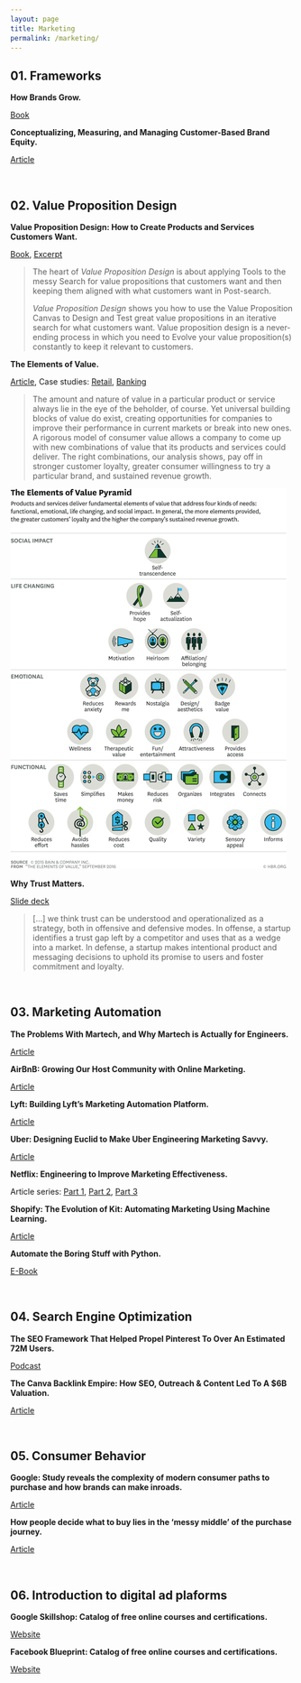 ```yaml
---
layout: page
title: Marketing
permalink: /marketing/
---
```


## 01. Frameworks

**How Brands Grow.**

[Book](http://marketinglawsofgrowth.com/index.html)

**Conceptualizing, Measuring, and Managing Customer-Based Brand Equity.**

[Article](https://faculty.fuqua.duke.edu/~moorman/Marketing-Strategy-Seminar-2015/Session%203/Keller.pdf)

&nbsp;
## 02. Value Proposition Design

**Value Proposition Design: How to Create Products and Services Customers Want.**

[Book](https://www.strategyzer.com/books/value-proposition-design), [Excerpt](https://assets.strategyzer.com/assets/resources/value-proposition-design-book-preview-2014.pdf)

> The heart of *Value Proposition Design* is about applying Tools to the messy Search for value propositions that customers want and then keeping them aligned with what customers want in Post-search.
>
> *Value Proposition Design* shows you how to use the Value Proposition Canvas to Design and Test great value propositions in an iterative search for what customers want. Value proposition design is a never-ending process in which you need to Evolve your value proposition(s) constantly to keep it relevant to customers.

**The Elements of Value.**

[Article](https://hbr.org/2016/09/the-elements-of-value), Case studies: [Retail](https://www.bain.com/contentassets/8824d432de2441378bfc2943ad3f4d40/bain_brief-delivering_what_consumers_really_value.pdf), [Banking](https://www.bain.com/contentassets/7c3b1535c4444f7b8a078c577078a705/bain_report-in_search_of_customers_who_love_their_bank-2018.pdf)

> The amount and nature of value in a particular product or service always lie in the eye of the beholder, of course. Yet universal building blocks of value do exist, creating opportunities for companies to improve their performance in current markets or break into new ones. A rigorous model of consumer value allows a company to come up with new combinations of value that its products and services could deliver. The right combinations, our analysis shows, pay off in stronger customer loyalty, greater consumer willingness to try a particular brand, and sustained revenue growth.

![Elements of Value](/assets/images/ElementsofValue.png)

**Why Trust Matters.**

[Slide deck](https://docs.google.com/presentation/d/1L25x74iHd8uVPl5decHCf6bFqszcOruNh9syCEp_2cw/edit#slide=id.p)

> [...] we think trust can be understood and operationalized as a strategy, both in offensive and defensive modes. In offense, a startup identifies a trust gap left by a competitor and uses that as a wedge into a market. In defense, a startup makes intentional product and messaging decisions to uphold its promise to users and foster commitment and loyalty.

&nbsp;
## 03. Marketing Automation

**The Problems With Martech, and Why Martech is Actually for Engineers.**

[Article](https://caseyaccidental.com/martech/)

**AirBnB: Growing Our Host Community with Online Marketing.**

[Article](https://medium.com/airbnb-engineering/growing-our-host-community-with-online-marketing-9b2302299324)

**Lyft: Building Lyft’s Marketing Automation Platform.**

[Article](https://eng.lyft.com/lyft-marketing-automation-b43b7b7537cc)

**Uber: Designing Euclid to Make Uber Engineering Marketing Savvy.**

[Article](https://eng.uber.com/euclid-marketing-engineering/)

**Netflix: Engineering to Improve Marketing Effectiveness.**

Article series: [Part 1](https://netflixtechblog.com/engineering-to-improve-marketing-effectiveness-part-1-a6dd5d02bab7), [Part 2](https://netflixtechblog.com/https-medium-com-netflixtechblog-engineering-to-improve-marketing-effectiveness-part-2-7dd933974f5e), [Part 3](https://netflixtechblog.com/engineering-to-scale-paid-media-campaigns-84ba018fb3fa)

**Shopify: The Evolution of Kit: Automating Marketing Using Machine Learning.**

[Article](https://engineering.shopify.com/blogs/engineering/evolution-kit-automating-marketing-machine-learning)

**Automate the Boring Stuff with Python.**

[E-Book](https://automatetheboringstuff.com/2e/chapter0/)

&nbsp;
## 04. Search Engine Optimization

**The SEO Framework That Helped Propel Pinterest To Over An Estimated 72M Users.**

[Podcast](https://growtheverywhere.com/growth-everywhere-interview/casey-winters-pinterest/)

**The Canva Backlink Empire: How SEO, Outreach & Content Led To A $6B Valuation.**

[Article](https://foundationinc.co/lab/canva-seo)

&nbsp;
## 05. Consumer Behavior

**Google: Study reveals the complexity of modern consumer paths to purchase and how brands can make inroads.**

[Article](https://www.thinkwithgoogle.com/intl/en-cee/insights-trends/research-data/study-reveals-complexity-modern-consumer-paths-purchase-and-how-brands-can-make-inroads/)

**How people decide what to buy lies in the ‘messy middle’ of the purchase journey.**

[Article](https://www.thinkwithgoogle.com/consumer-insights/navigating-purchase-behavior-and-decision-making/)

&nbsp;
## 06. Introduction to digital ad plaforms

**Google Skillshop: Catalog of free online courses and certifications.**

[Website](https://skillshop.withgoogle.com/)

**Facebook Blueprint: Catalog of free online courses and certifications.**

[Website](https://www.facebook.com/business/learn)
